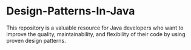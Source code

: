 # Design-Patterns-In-Java
This repository is a valuable resource for Java developers who want to improve the quality, maintainability, and flexibility of their code by using proven design patterns.
